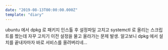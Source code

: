 ```yaml
---
date: "2019-08-13T00:00:00.000Z"
template: "diary"
---
```


ubuntu 에서 dpkg 로 패키지 인스톨 후 설정파일 고치고 systemctl 로 올리는 스크립트를 짰는데 자꾸 고치기 이전 설정을 물고 올라가는 문제 발생. 알고보니 dpkg 에서 설치를 끝내자마자 바로 서비스를 올려버리네...
